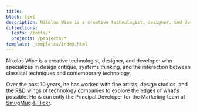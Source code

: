```yaml
---
title:
block: text
description: Nikolas Wise is a creative technologist, designer, and developer in Portland who specializes in design critique, systems thinking, and the interaction between classical techniques and contemporary technology.
collections:
  texts: /texts/*
  projects: /projects/*
template: _templates/index.html
---
```


Nikolas Wise is a creative technologist, designer, and developer who specializes in design critique, systems thinking, and the interaction between classical techniques and contemporary technology.

Over the past 10 years, he has worked with fine artists, design studios, and the R&D wings of technology companies to explore the edges of what's possible. He is currently the Principal Developer for the Marketing team at [SmugMug](https://www.smugmug.com/) [& Flickr](https://www.flickr.com/).